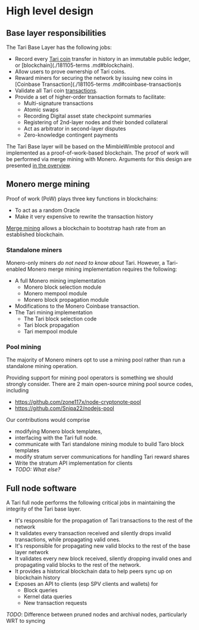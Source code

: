 # High level design

## Base layer responsibilities

The Tari Base Layer has the following jobs:

* Record every [Tari coin]() transfer in history in an immutable public ledger, or [blockchain](./181105-terms
.md#blockchain).
* Allow users to prove ownership of Tari coins.
* Reward miners for securing the network by issuing new coins in [Coinbase Transaction](./181105-terms
.md#coinbase-transaction)s
* Validate all Tari coin [transactions](181105-terms.md#transactions).
* Provide a set of higher-order transaction formats to facilitate:
  * Multi-signature transactions
  * Atomic swaps
  * Recording Digital asset state checkpoint summaries
  * Registering of 2nd-layer nodes and their bonded collateral
  * Act as arbitrator in second-layer disputes
  * Zero-knowledge contingent payments
 
The Tari Base layer will be based on the MimbleWimble protocol and implemented as a proof-of-work-based blockchain. 
The proof of work will be performed via merge mining with Monero. Arguments for this design are presented [in the 
overview](./181029-overview.md).

## Monero merge mining

Proof of work (PoW) plays three key functions in blockchains:
* To act as a random Oracle
* Make it very expensive to rewrite the transaction history

[Merge mining](https://tari-labs.github.io/tari-university/merged-mining/merged-mining-scene/MergedMiningIntroduction.html)
 allows a blockchain to bootstrap hash rate from an established blockchain.
 
### Standalone miners
 
Monero-only miners _do not need to know about_ Tari. However, a Tari-enabled Monero merge mining implementation 
requires the following:

* A full Monero mining implementation
  * Monero block selection module
  * Monero mempool module
  * Monero block propagation module
* Modifications to the Monero Coinbase transaction.
* The Tari mining implementation
  * The Tari block selection code
  * Tari block propagation
  * Tari mempool module
  
### Pool mining

The majority of Monero miners opt to use a mining pool rather than run a standalone mining operation. 

Providing support for mining pool operators is something we should strongly consider. There are 2 main open-source 
mining pool source codes, including

* https://github.com/zone117x/node-cryptonote-pool
* https://github.com/Snipa22/nodejs-pool

Our contributions would comprise 
* modifying Monero block templates, 
* interfacing with the Tari full node.
* communicate with Tari standalone mining module to build Taro block templates
* modify stratum server communications for handling Tari reward shares
* Write the stratum API implementation for clients
* _TODO: What else?_

## Full node software

A Tari full node performs the following critical jobs in maintaining the integrity of the Tari base layer.

* It's responsible for the propagation of Tari transactions to the rest of the network
* It validates every transaction received and silently drops invalid transactions, while propagating valid ones.
* It's responsible for propagating new valid blocks to the rest of the base layer network
* It validates every new block received, silently dropping invalid ones and propagating valid blocks to the rest of 
the network.
* It provides a historical blockchain data to help peers sync up on blockchain history
* Exposes an API to clients (esp SPV clients and wallets) for 
  * Block queries
  * Kernel data queries
  * New transaction requests

_TODO_: Difference between pruned nodes and archival nodes, particularly WRT to syncing



    
    